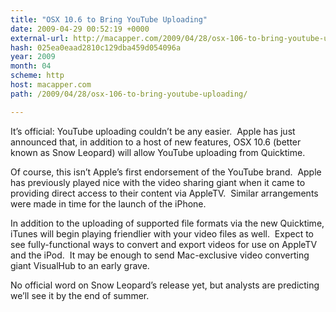 ```yaml
---
title: "OSX 10.6 to Bring YouTube Uploading"
date: 2009-04-29 00:52:19 +0000
external-url: http://macapper.com/2009/04/28/osx-106-to-bring-youtube-uploading/
hash: 025ea0eaad2810c129dba459d054096a
year: 2009
month: 04
scheme: http
host: macapper.com
path: /2009/04/28/osx-106-to-bring-youtube-uploading/

---
```




It’s official: YouTube uploading couldn’t be any easier.  Apple has just announced that, in addition to a host of new features, OSX 10.6 (better known as Snow Leopard) will allow YouTube uploading from Quicktime.

Of course, this isn’t Apple’s first endorsement of the YouTube brand.  Apple has previously played nice with the video sharing giant when it came to providing direct access to their content via AppleTV.  Similar arrangements were made in time for the launch of the iPhone.

In addition to the uploading of supported file formats via the new Quicktime, iTunes will begin playing friendlier with your video files as well.  Expect to see fully-functional ways to convert and export videos for use on AppleTV and the iPod.  It may be enough to send Mac-exclusive video converting giant VisualHub to an early grave.

No official word on Snow Leopard’s release yet, but analysts are predicting we’ll see it by the end of summer.


  

